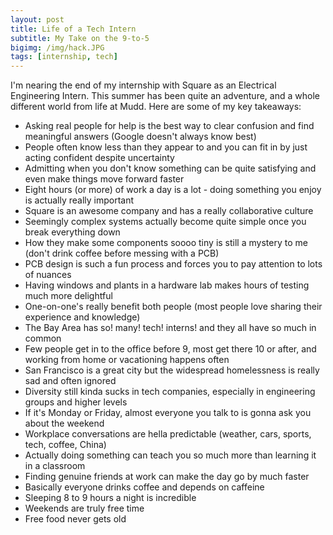```yaml
---
layout: post
title: Life of a Tech Intern
subtitle: My Take on the 9-to-5
bigimg: /img/hack.JPG
tags: [internship, tech]
---
```


I'm nearing the end of my internship with Square as an Electrical Engineering Intern. This summer has been quite an adventure, and a whole different world from life at Mudd. Here are some of my key takeaways:
- Asking real people for help is the best way to clear confusion and find meaningful answers (Google doesn't always know best)
- People often know less than they appear to and you can fit in by just acting confident despite uncertainty
- Admitting when you don't know something can be quite satisfying and even make things move forward faster
- Eight hours (or more) of work a day is a lot - doing something you enjoy is actually really important
- Square is an awesome company and has a really collaborative culture
- Seemingly complex systems actually become quite simple once you break everything down
- How they make some components soooo tiny is still a mystery to me (don't drink coffee before messing with a PCB)
- PCB design is such a fun process and forces you to pay attention to lots of nuances
- Having windows and plants in a hardware lab makes hours of testing much more delightful
- One-on-one's really benefit both people (most people love sharing their experience and knowledge)
- The Bay Area has so! many! tech! interns! and they all have so much in common
- Few people get in to the office before 9, most get there 10 or after, and working from home or vacationing happens often
- San Francisco is a great city but the widespread homelessness is really sad and often ignored
- Diversity still kinda sucks in tech companies, especially in engineering groups and higher levels
- If it's Monday or Friday, almost everyone you talk to is gonna ask you about the weekend
- Workplace conversations are hella predictable (weather, cars, sports, tech, coffee, China)
- Actually doing something can teach you so much more than learning it in a classroom
- Finding genuine friends at work can make the day go by much faster
- Basically everyone drinks coffee and depends on caffeine
- Sleeping 8 to 9 hours a night is incredible
- Weekends are truly free time
- Free food never gets old
